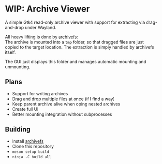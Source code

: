 # WIP: Archive Viewer

A simple Gtk4 read-only archive viewer with support for extracting via drag-and-drop under Wayland.

All heavy lifting is done by [archivefs](https://github.com/bugnano/archivefs):  
The archive is mounted into a `tmp` folder, so that dragged files are just copied to the target location. The extraction is simply handled by archivefs itself.

The GUI just displays this folder and manages automatic mounting and unmounting.

## Plans

- Support for writing archives
- Drag and drop multiple files at once (if I find a way)
- Keep parent archive alive when oping nested archives
- Create full UI
- Better mounting integration without subprocesses

##  Building

- Install [archivefs](https://github.com/bugnano/archivefs)
- Clone this repository
- `meson setup build`
- `ninja -C build all`
